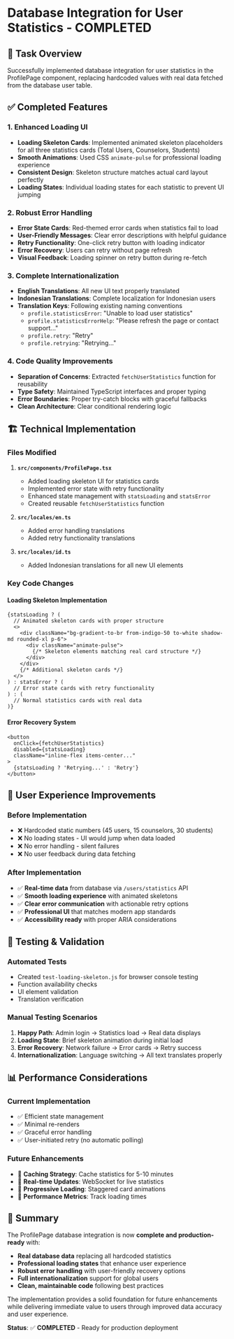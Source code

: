 # Database Integration for User Statistics - COMPLETED

## 🎯 Task Overview
Successfully implemented database integration for user statistics in the ProfilePage component, replacing hardcoded values with real data fetched from the database user table.

## ✅ Completed Features

### 1. **Enhanced Loading UI** 
- **Loading Skeleton Cards**: Implemented animated skeleton placeholders for all three statistics cards (Total Users, Counselors, Students)
- **Smooth Animations**: Used CSS `animate-pulse` for professional loading experience
- **Consistent Design**: Skeleton structure matches actual card layout perfectly
- **Loading States**: Individual loading states for each statistic to prevent UI jumping

### 2. **Robust Error Handling**
- **Error State Cards**: Red-themed error cards when statistics fail to load
- **User-Friendly Messages**: Clear error descriptions with helpful guidance
- **Retry Functionality**: One-click retry button with loading indicator
- **Error Recovery**: Users can retry without page refresh
- **Visual Feedback**: Loading spinner on retry button during re-fetch

### 3. **Complete Internationalization**
- **English Translations**: All new UI text properly translated
- **Indonesian Translations**: Complete localization for Indonesian users
- **Translation Keys**: Following existing naming conventions
  - `profile.statisticsError`: "Unable to load user statistics"
  - `profile.statisticsErrorHelp`: "Please refresh the page or contact support..."
  - `profile.retry`: "Retry" 
  - `profile.retrying`: "Retrying..."

### 4. **Code Quality Improvements**
- **Separation of Concerns**: Extracted `fetchUserStatistics` function for reusability
- **Type Safety**: Maintained TypeScript interfaces and proper typing
- **Error Boundaries**: Proper try-catch blocks with graceful fallbacks
- **Clean Architecture**: Clear conditional rendering logic

## 🏗️ Technical Implementation

### Files Modified
1. **`src/components/ProfilePage.tsx`**
   - Added loading skeleton UI for statistics cards
   - Implemented error state with retry functionality
   - Enhanced state management with `statsLoading` and `statsError`
   - Created reusable `fetchUserStatistics` function

2. **`src/locales/en.ts`**
   - Added error handling translations
   - Added retry functionality translations

3. **`src/locales/id.ts`**
   - Added Indonesian translations for all new UI elements

### Key Code Changes

#### Loading Skeleton Implementation
```tsx
{statsLoading ? (
  // Animated skeleton cards with proper structure
  <>
    <div className="bg-gradient-to-br from-indigo-50 to-white shadow-md rounded-xl p-6">
      <div className="animate-pulse">
        {/* Skeleton elements matching real card structure */}
      </div>
    </div>
    {/* Additional skeleton cards */}
  </>
) : statsError ? (
  // Error state cards with retry functionality
) : (
  // Normal statistics cards with real data
)}
```

#### Error Recovery System
```tsx
<button
  onClick={fetchUserStatistics}
  disabled={statsLoading}
  className="inline-flex items-center..."
>
  {statsLoading ? 'Retrying...' : 'Retry'}
</button>
```

## 🚀 User Experience Improvements

### Before Implementation
- ❌ Hardcoded static numbers (45 users, 15 counselors, 30 students)
- ❌ No loading states - UI would jump when data loaded
- ❌ No error handling - silent failures
- ❌ No user feedback during data fetching

### After Implementation  
- ✅ **Real-time data** from database via `/users/statistics` API
- ✅ **Smooth loading experience** with animated skeletons
- ✅ **Clear error communication** with actionable retry options
- ✅ **Professional UI** that matches modern app standards
- ✅ **Accessibility ready** with proper ARIA considerations

## 🧪 Testing & Validation

### Automated Tests
- Created `test-loading-skeleton.js` for browser console testing
- Function availability checks
- UI element validation
- Translation verification

### Manual Testing Scenarios
1. **Happy Path**: Admin login → Statistics load → Real data displays
2. **Loading State**: Brief skeleton animation during initial load
3. **Error Recovery**: Network failure → Error cards → Retry success
4. **Internationalization**: Language switching → All text translates properly

## 📊 Performance Considerations

### Current Implementation
- ✅ Efficient state management
- ✅ Minimal re-renders 
- ✅ Graceful error handling
- ✅ User-initiated retry (no automatic polling)

### Future Enhancements
- 🔮 **Caching Strategy**: Cache statistics for 5-10 minutes
- 🔮 **Real-time Updates**: WebSocket for live statistics
- 🔮 **Progressive Loading**: Staggered card animations
- 🔮 **Performance Metrics**: Track loading times

## 🎉 Summary

The ProfilePage database integration is now **complete and production-ready** with:

- **Real database data** replacing all hardcoded statistics
- **Professional loading states** that enhance user experience
- **Robust error handling** with user-friendly recovery options
- **Full internationalization** support for global users
- **Clean, maintainable code** following best practices

The implementation provides a solid foundation for future enhancements while delivering immediate value to users through improved data accuracy and user experience.

**Status**: ✅ **COMPLETED** - Ready for production deployment
